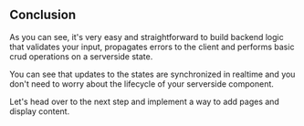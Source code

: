 ## Conclusion

As you can see, it's very easy and straightforward to build backend logic that validates your input, propagates errors to the client and performs basic crud operations on a serverside state.

You can see that updates to the states are synchronized in realtime and you don't need to worry about the lifecycle of your serverside component.

Let's head over to the next step and implement a way to add pages and display content.
